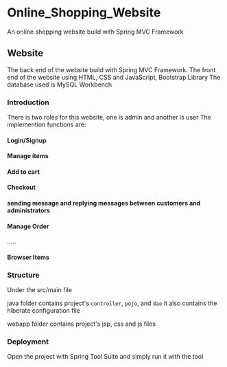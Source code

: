 # Online_Shopping_Website
An online shopping website build with Spring MVC Framework

## Website
The back end of the website build with Spring MVC Framework. 
The front end of the website using HTML, CSS and JavaScript, Bootstrap Library 
The database used is MySQL Workbench

### Introduction
There is two roles for this website, one is admin and another is user
The implemention functions are:

#### Login/Signup
#### Manage items
#### Add to cart
#### Checkout
#### sending message and replying messages between customers and administrators
#### Manage Order
.....
#### Browser Items

### Structure

Under the src/main file

java folder contains project's `controller`, `pojo`, and `dao`
it also contains the hiberate configuration file

webapp folder contains project's jsp, css and js files

### Deployment
Open the project with Spring Tool Suite and simply run it with the tool
